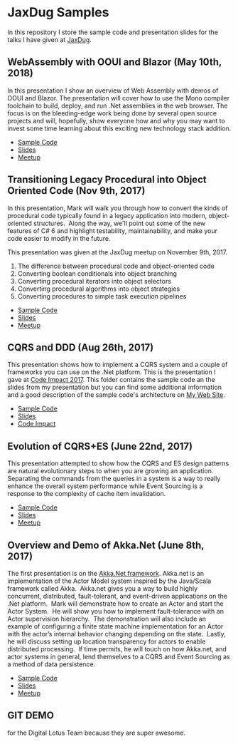 # JaxDug Samples
In this repository I store the sample code and presentation slides for the talks I have given at 
[JaxDug](https://www.meetup.com/Jaxdug/).

## WebAssembly with OOUI and Blazor (May 10th, 2018)
In this presentation I show an overview of Web Assembly with demos of OOUI and Blazor. The presentation will cover how to use the Mono compiler toolchain to build, deploy, and run .Net assemblies in the web browser. The focus is on the bleeding-edge work being done by several open source projects and will, hopefully, show everyone how and why you may want to invest some time learning about this exciting new technology stack addition.

 - [Sample Code](https://github.com/MarkEwer/JaxDugSamples/tree/master/WebAssembly)
 - [Slides](https://github.com/MarkEwer/JaxDugSamples/blob/master/WebAssembly/JaxDug_WebAssembly_20180510.pptx)
 - [Meetup](https://www.meetup.com/jaxdug/events/gsctdpyxhbnb/)

## Transitioning Legacy Procedural into Object Oriented Code (Nov 9th, 2017)
In this presentation, Mark will walk you through how to convert the kinds of procedural code typically found in a legacy application into modern, object-oriented structures.  Along the way, we'll point out some of the new features of C# 6 and highlight testability, maintainability, and make your code easier to modify in the future.

This presentation was given at the JaxDug meetup on November 9th, 2017.

 1. The difference between procedural code and object-oriented code
 1. Converting boolean conditionals into object branching 
 1. Converting procedural iterators into object selectors 
 1. Converting procedural algorithms into object strategies
 1. Converting procedures to simple task execution pipelines

 - [Sample Code](https://github.com/MarkEwer/JaxDugSamples/tree/master/Refactoring_Procedural_Code)
 - [Slides](https://github.com/MarkEwer/JaxDugSamples/raw/master/Refactoring_Procedural_Code/Refactoring_Procedural_Code.pptx)
 - [Meetup](https://www.meetup.com/jaxdug/events/244688610/)

## CQRS and DDD (Aug 26th, 2017)
This presentation shows how to implement a CQRS system and a couple of frameworks you can use on the .Net platform.  This is the presentation I gave at [Code Impact 2017](http://www.codeimpact.org).  This folder contains the sample code an the slides from my presentation but you can find some additional information and a good description of the sample code's architecture on [My Web Site](http://www.markewer.com/2016/11/14/cqrs-system-design/).

 - [Sample Code](https://github.com/MarkEwer/JaxDugSamples/tree/master/BenefitsEstimation)
 - [Slides](https://github.com/MarkEwer/JaxDugSamples/raw/master/BenefitsEstimation/CodeImpact_Presentation.pptx)
 - [Code Impact](http://www.codeimpact.org)

## Evolution of CQRS+ES (June 22nd, 2017)
This presentation attempted to show how the CQRS and ES design patterns are natural evolutionary steps to 
when you are growing an application.  Separating the commands from the queries in a system is a way to really
enhance the overall system performance while Event Sourcing is a response to the complexity of cache item
invalidation.

 - [Sample Code](https://github.com/MarkEwer/JaxDugSamples/tree/master/CQRS_ES_Sample)
 - [Slides](https://github.com/MarkEwer/JaxDugSamples/raw/master/CQRS_ES_Sample/JaxSig_Evolving_to_CQRS_And_ES.pptx)
 - [Meetup](https://www.meetup.com/JaxArcSIG/events/238015957/)

## Overview and Demo of Akka.Net (June 8th, 2017)

The first presentation is on the [Akka.Net framework](http://getakka.net/).  Akka.net is an implementation of 
the Actor Model system inspired by the Java/Scala framework called Akka.  Akka.net gives you a way to build 
highly concurrent, distributed, fault-tolerant, and event-driven applications on the .Net platform.  Mark 
will demonstrate how to create an Actor and start the Actor System.  He will show you how to implement 
fault-tolerance with an Actor supervision hierarchy.  The demonstration will also include an example of 
configuring a finite state machine implementation for an Actor with the actor’s internal behavior changing 
depending on the state.  Lastly, he will discuss setting up location transparency for actors to enable 
distributed processing.  If time permits, he will touch on how Akka.net, and actor systems in general, lend 
themselves to a CQRS and Event Sourcing as a method of data persistence.

 - [Sample Code](https://github.com/MarkEwer/JaxDugSamples/tree/master/Akka_Sample)
 - [Slides](https://github.com/MarkEwer/JaxDugSamples/raw/master/Akka_Sample/JaxDug_Presentation_Akka_Overview.pptx)
 - [Meetup](https://www.meetup.com/jaxdug/events/240110328/)

## GIT DEMO

for the Digital Lotus Team because they are super awesome.
